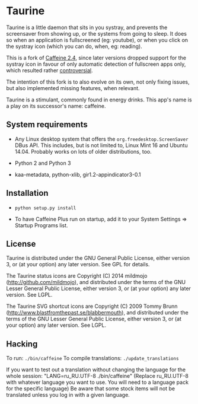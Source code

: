 Taurine
=======

Taurine is a little daemon that sits in you systray, and prevents the
screensaver from showing up, or the systems from going to sleep.
It does so when an application is fullscreened (eg: youtube), or when you click
on the systray icon (which you can do, when, eg: reading).

This is a fork of [Caffeine 2.4](http://launchpad.net/caffeine/), since later
versions dropped support for the systray icon in favour of only automatic
detection of fullscreen apps only, which resulted rather
[controversial](https://bugs.launchpad.net/caffeine/+bug/1321750).

The intention of this fork is to also evolve on its own, not only fixing
issues, but also implemented missing features, when relevant.

Taurine is a stimulant, commonly found in energy drinks. This app's name is a
play on its successor's name: caffeine.

System requirements
-------------------

* Any Linux desktop system that offers the `org.freedesktop.ScreenSaver` DBus
  API.  This includes, but is not limited to, Linux Mint 16 and Ubuntu 14.04.
  Probably works on lots of older distributions, too.

* Python 2 and Python 3

* kaa-metadata, python-xlib, gir1.2-appindicator3-0.1

Installation
------------

* ```python setup.py install```

* To have Caffeine Plus run on startup, add it to your System Settings =>
  Startup Programs list.

License
-------

Taurine is distributed under the GNU General Public License, either version
3, or (at your option) any later version. See GPL for details.

The Taurine status icons are Copyright (C) 2014 mildmojo
(http://github.com/mildmojo), and distributed under the terms of the GNU Lesser
General Public License, either version 3, or (at your option) any later
version.  See LGPL.

The Taurine SVG shortcut icons are Copyright (C) 2009 Tommy Brunn
(http://www.blastfromthepast.se/blabbermouth), and distributed under the
terms of the GNU Lesser General Public License, either version 3, or (at
your option) any later version. See LGPL.

Hacking
-------

To run: ```./bin/caffeine```
To compile translations: ```./update_translations```

If you want to test out a translation without changing the language for the
whole session: "LANG=ru_RU.UTF-8 ./bin/caffeine" (Replace ru_RU.UTF-8
with whatever language you want to use. You will need to a language pack
for the specific language) Be aware that some stock items
will not be translated unless you log in with a given language.
